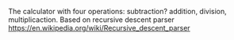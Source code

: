 The calculator with four operations: subtraction? addition, division, multiplicaction.
Based on recursive descent parser https://en.wikipedia.org/wiki/Recursive_descent_parser
